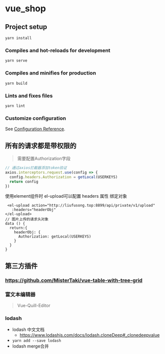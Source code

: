 # vue_shop

## Project setup

```
yarn install
```

### Compiles and hot-reloads for development

```
yarn serve
```

### Compiles and minifies for production

```
yarn build
```

### Lints and fixes files

```
yarn lint
```

### Customize configuration

See [Configuration Reference](https://cli.vuejs.org/config/).

## 所有的请求都是带权限的

> 需要配置Authorization字段

```javascript
// 通过axios拦截器添加token验证
axios.interceptors.request.use(config => {
  config.headers.Authorization = getLocal(USERKEYS)
  return config
})
```

使用element组件时
el-upload可以配置 headers 属性 绑定对象

```vue 
 <el-upload action="http://liufusong.top:8899/api/private/v1/upload"
   :headers="headerObj"
</el-upload>
// 图片上传的请求头对象
data () {
  return:{
    headerObj: {
      Authorization: getLocal(USERKEYS)
    }
  }
}
```

## 第三方插件

### https://github.com/MisterTaki/vue-table-with-tree-grid

### 富文本编辑器

> Vue-Quill-Editor

### lodash

+ lodash 中文文档
  + https://www.lodashjs.com/docs/lodash.cloneDeep#_clonedeepvalue
+ `yarn add --save lodash`
+ lodash merge合并
